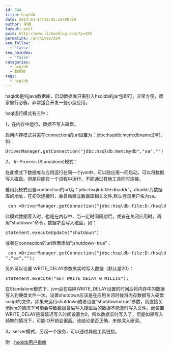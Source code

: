 ```yaml
---
id: 304
title: hsqldb
date: 2014-03-14T18:05:22+00:00
author: 李朝
layout: post
guid: http://www.lizhaoblog.com/?p=304
permalink: /archives/304
seo_follow:
  - 'false'
seo_noindex:
  - 'false'
categories:
  - hsqldb
  - 数据库
tags:
  - hsqldb
---
```

hsqldb是纯java数据库，启动数据库只需引入hsqldb的jar包即可，非常方便，居家旅行必备，非常适合开发一些小型应用。

hsql运行模式有三种：

1，在内存中运行，数据不写入磁盘。

启用内存模式只需在connection的url设置为：jdbc:hsqldb:mem:dbname即可，如：

<pre class="brush: java; title: ; notranslate" title="">DriverManager.getConnection("jdbc:hsqldb:mem:mydb","sa","")</pre>

2， In-Process (Standalone)模式：

在此模式下数据库与应用运行在同一个jvm中，可以随应用一同启动，可以将数据写入磁盘。但是只能在一个进程中运行，不能通过其他工具同时连接。

启用此模式设置connection的url为：jdbc:hsqldb:file:dbaddr&#8221;，dbaddr为数据库的地址，在初次连接时，会自动建立数据库相关文件,默认登录用户名为sa。

<pre class="brush: java; title: ; notranslate" title=""> con =DriverManager.getConnection("jdbc:hsqldb:file:D:/hsqldb/testdb","sa","");</pre>

此模式数据写入时，也是在内存中，当一定时间周期后，或者在关闭应用时，调用“shutdown”命令，数据才会写入磁盘，如：

<pre class="brush: java; title: ; notranslate" title="">statement.executeUpdate("shutdown")</pre>

或者在connection的url后面添加“;shutdown=true”：

<pre class="brush: java; title: ; notranslate" title=""> con =DriverManager.getConnection("jdbc:hsqldb:file:D:/hsqldb/testdb;shutdown=true
","sa","");</pre>

另外可以设置 WRITE_DELAY参数来实时写入数据（默认是20）：

<pre class="brush: java; title: ; notranslate" title="">statement.execute("SET WRITE_DELAY 0 MILLIS");</pre>

在Standalone模式下，jvm会在每隔WRITE\_DELAY设置的时间后将内存中的数据写入到硬盘文件一次。设置shutdown应该是在应用关闭时候将内存数据写入硬盘script的文件，如果未运行shutdown或者设置&#8221;shutdown=true&#8221;参数，而直接关闭jvm的情况下可能会导致数据最后写入硬盘后的数据不能及时写入文件。而设置WRITE\_DELAY是将延迟写入时间设置为0，所以数据实时写入了，但是如果写入频繁的情况下，可能IO开销会很高。该结论是否正确，未做深入研究。
  
3，server模式，另起一个服务，可以通过其他工具链接。

附：[hsqldb用户指南](http://img.pusuo.net/2009-11-05/110959960.pdf)